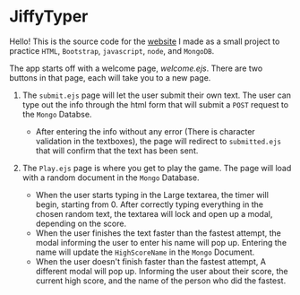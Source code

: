 # JiffyTyper

Hello! This is the source code for the [website](https://jiffytyper.herokuapp.com/) I made as a small project to practice `HTML`, `Bootstrap`, `javascript`, `node`, and `MongoDB`.

The app starts off with a welcome page, *welcome.ejs*. There are two buttons in that page, each will take you to a new page.
1.  The `submit.ejs` page will let the user submit their own text. The user can type out the info through the html form that will submit a `POST` request to the `Mongo` Databse.
    *  After entering the info without any error (There is character validation in the textboxes), the page will redirect to `submitted.ejs` that will confirm that the text has been sent.



2. The `Play.ejs` page is where you get to play the game. The page will load with a random document in the `Mongo` Database.
    *  When the user starts typing in the Large textarea, the timer will begin, starting from 0. After correctly typing everything in the chosen random text, the textarea will lock and open up a modal, depending on the score.
    *   When the user finishes the text faster than the fastest attempt, the modal informing the user to enter his name will pop up. Entering the name will update the `HighScoreName` in the `Mongo` Document.
    *   When the user doesn't finish faster than the fastest attempt, A different modal will pop up. Informing the user about their score, the current high score, and the name of the person who did the fastest.

